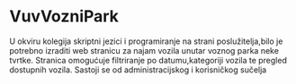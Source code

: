 # VuvVozniPark
U okviru kolegija skriptni jezici i programiranje na strani poslužitelja,bilo je potrebno izraditi web stranicu za najam vozila unutar voznog parka neke tvrtke. Stranica omogućuje filtriranje po datumu,kategoriji vozila te pregled dostupnih vozila. Sastoji se od administracijskog i korisničkog sučelja
